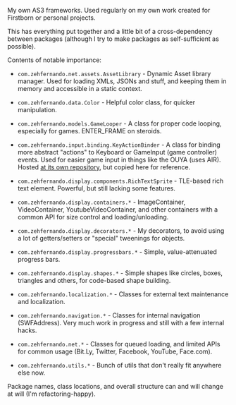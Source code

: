 My own AS3 frameworks. Used regularly on my own work created for Firstborn or personal projects.

This has everything put together and a little bit of a cross-dependency between packages (although I try to make packages as self-sufficient as possible).

Contents of notable importance:

* `com.zehfernando.net.assets.AssetLibrary` - Dynamic Asset library manager. Used for loading XMLs, JSONs and stuff, and keeping them in memory and accessible in a static context.

* `com.zehfernando.data.Color` - Helpful color class, for quicker manipulation.

* `com.zehfernando.models.GameLooper` - A class for proper code looping, especially for games. ENTER_FRAME on steroids.

* `com.zehfernando.input.binding.KeyActionBinder` - A class for binding more abstract "actions" to Keyboard or GameInput (game controller) events. Used for easier game input in things like the OUYA (uses AIR). Hosted [at its own repository](https://github.com/zeh/key-action-binder), but copied here for reference.

* `com.zehfernando.display.components.RichTextSprite` - TLE-based rich text element. Powerful, but still lacking some features.

* `com.zehfernando.display.containers.*` - ImageContainer, VideoContainer, YoutubeVideoContainer, and other containers with a common API for size control and loading/unloading.

* `com.zehfernando.display.decorators.*` - My decorators, to avoid using a lot of getters/setters or "special" tweenings for objects.

* `com.zehfernando.display.progressbars.*` - Simple, value-attenuated progress bars.

* `com.zehfernando.display.shapes.*` - Simple shapes like circles, boxes, triangles and others, for code-based shape building.

* `com.zehfernando.localization.*` - Classes for external text maintenance and localization.

* `com.zehfernando.navigation.*` - Classes for internal navigation (SWFAddress). Very much work in progress and still with a few internal hacks.

* `com.zehfernando.net.*` - Classes for queued loading, and limited APIs for common usage (Bit.Ly, Twitter, Facebook, YouTube, Face.com).

* `com.zehfernando.utils.*` - Bunch of utils that don't really fit anywhere else now.

Package names, class locations, and overall structure can and will change at will (I'm refactoring-happy).
